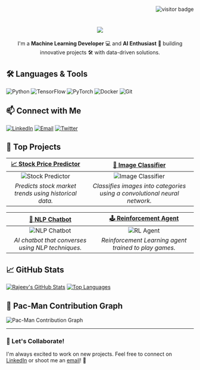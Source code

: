 <!-- Visitor badge -->
<p align="right">
  <img src="https://visitor-badge.laobi.icu/badge?page_id=RAJEEVRANJAN0001.RAJEEVRANJAN0001" alt="visitor badge" />
</p>

<!-- Typing animation -->
<h1 align="center">
  <a href="https://git.io/typing-svg">
    <img src="https://readme-typing-svg.herokuapp.com/?lines=Hey,+I'm+Rajeev+Ranjan!;AI+Engineer+%7C+ML+Practitioner+%7C+Tech+Enthusiast;&center=true&size=30">
  </a>
</h1>

<p align="center">
  I'm a <strong>Machine Learning Developer</strong> 💻 and <strong>AI Enthusiast</strong> 🤖 building innovative projects 🛠️ with data-driven solutions.
</p>

## 🛠 Languages & Tools
![Python](https://img.shields.io/badge/Python-3670A0?style=for-the-badge&logo=python&logoColor=white)
![TensorFlow](https://img.shields.io/badge/TensorFlow-FF6F00?style=for-the-badge&logo=tensorflow&logoColor=white)
![PyTorch](https://img.shields.io/badge/PyTorch-EE4C2C?style=for-the-badge&logo=pytorch&logoColor=white)
![Docker](https://img.shields.io/badge/Docker-2496ED?style=for-the-badge&logo=docker&logoColor=white)
![Git](https://img.shields.io/badge/Git-F05032?style=for-the-badge&logo=git&logoColor=white)

## 📫 Connect with Me
[![LinkedIn](https://img.shields.io/badge/LinkedIn-0A66C2?style=for-the-badge&logo=linkedin&logoColor=white)](https://linkedin.com/in/rajeevranjan)
[![Email](https://img.shields.io/badge/Email-D14836?style=for-the-badge&logo=gmail&logoColor=white)](mailto:rajeevranjan@example.com)
[![Twitter](https://img.shields.io/badge/Twitter-1DA1F2?style=for-the-badge&logo=twitter&logoColor=white)](https://twitter.com/rajeevranjan)

## 🚀 Top Projects

| [📈 **Stock Price Predictor**](#)            | [🤖 **Image Classifier**](#)                 |
| :---:                                  | :---:                                     |
| ![Stock Predictor](https://via.placeholder.com/300x200.png?text=Stock+Predictor)     | ![Image Classifier](https://via.placeholder.com/300x200.png?text=Image+Classifier)    |
| *Predicts stock market trends using historical data.* | *Classifies images into categories using a convolutional neural network.* |

| [📝 **NLP Chatbot**](#)         | [🕹️ **Reinforcement Agent**](#)            |
| :---:                      | :---:                                   |
| ![NLP Chatbot](https://via.placeholder.com/300x200.png?text=NLP+Chatbot) | ![RL Agent](https://via.placeholder.com/300x200.png?text=RL+Agent)      |
| *AI chatbot that converses using NLP techniques.* | *Reinforcement Learning agent trained to play games.* |

## 📈 GitHub Stats

[![Rajeev's GitHub Stats](https://github-readme-stats.vercel.app/api?username=rajeevranjan&show_icons=true&count_private=true&theme=synthwave)](https://github.com/rajeevranjan)
[![Top Languages](https://github-readme-stats.vercel.app/api/top-langs/?username=rajeevranjan&layout=compact&theme=synthwave)](https://github.com/rajeevranjan)

## 👾 Pac-Man Contribution Graph

<picture>
  <source media="(prefers-color-scheme: dark)" srcset="https://raw.githubusercontent.com/rajeevranjan/rajeevranjan/output/pacman-contribution-graph-dark.svg" />
  <source media="(prefers-color-scheme: light)" srcset="https://raw.githubusercontent.com/rajeevranjan/rajeevranjan/output/pacman-contribution-graph.svg" />
  <img alt="Pac-Man Contribution Graph" src="https://raw.githubusercontent.com/rajeevranjan/rajeevranjan/output/pacman-contribution-graph.svg" />
</picture>

---

### 🤝 Let's Collaborate!

I'm always excited to work on new projects. Feel free to connect on [LinkedIn](https://linkedin.com/in/rajeevranjan) or shoot me an [email](mailto:rajeevranjan@example.com)! 🚀


